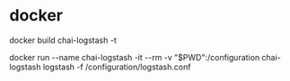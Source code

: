 # docker

docker build chai-logstash -t

 docker run --name chai-logstash -it --rm -v "$PWD":/configuration  chai-logstash logstash -f /configuration/logstash.conf 
